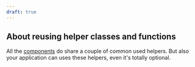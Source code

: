 ```yaml
---
draft: true
---
```


## About reusing helper classes and functions

All the [components](/uilib/components) do share a couple of common used helpers. But also your application can uses these helpers, even it's totally optional.
